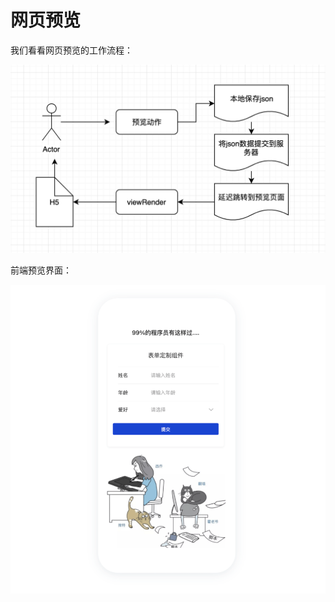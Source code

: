 <!--
 * @Date: 2021-01-17 14:26:41
 * @LastEditors: chentianshang
 * @LastEditTime: 2021-01-17 21:49:18
 * @FilePath: /github-h5-Dooring/doc/zh/guide/functionRealization/pagePreview.md
-->

# 网页预览

我们看看网页预览的工作流程：

<img src="../../../img/functionRealization/preview-flow.png" alt="foo">

前端预览界面：

<img src="../../../img/functionRealization/preview-page.png" alt="foo">
